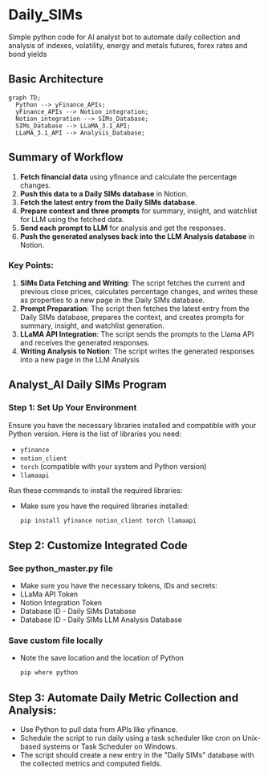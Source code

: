 # Daily_SIMs
Simple python code for AI analyst bot to automate daily collection and analysis of indexes, volatility, energy and metals futures, forex rates and bond yields

## Basic Architecture

```mermaid
graph TD;
  Python --> yFinance_APIs;
  yFinance_APIs --> Notion_integration;
  Notion_integration --> SIMs_Database;
  SIMs_Database --> LLaMA_3.1_API;
  LLaMA_3.1_API --> Analysis_Database;
```
## Summary of Workflow

1. **Fetch financial data** using yfinance and calculate the percentage changes.
2. **Push this data to a Daily SIMs database** in Notion.
3. **Fetch the latest entry from the Daily SIMs database**.
4. **Prepare context and three prompts** for summary, insight, and watchlist for LLM using the fetched data.
5. **Send each prompt to LLM** for analysis and get the responses.
6. **Push the generated analyses back into the LLM Analysis database** in Notion.

### Key Points:

1. **SIMs Data Fetching and Writing**: The script fetches the current and previous close prices, calculates percentage changes, and writes these as properties to a new page in the Daily SIMs database.
2. **Prompt Preparation**: The script then fetches the latest entry from the Daily SIMs database, prepares the context, and creates prompts for summary, insight, and watchlist generation.
3. **LLaMA API Integration**: The script sends the prompts to the Llama API and receives the generated responses.
4. **Writing Analysis to Notion**: The script writes the generated responses into a new page in the LLM Analysis

## Analyst_AI Daily SIMs Program

### Step 1: Set Up Your Environment

Ensure you have the necessary libraries installed and compatible with your Python version. Here is the list of libraries you need:

- `yfinance`
- `notion_client`
- `torch` (compatible with your system and Python version)
- `llamaapi`

Run these commands to install the required libraries:

- Make sure you have the required libraries installed:
    
    ```bash
    pip install yfinance notion_client torch llamaapi
    ```
    

## Step 2: Customize Integrated Code

### See python_master.py file 

- Make sure you have the necessary tokens, IDs and secrets:
- LLaMa API Token
- Notion Integration Token
- Database ID - Daily SIMs Database
- Database ID - Daily SIMs LLM Analysis Database

### Save custom file locally 

- Note the save location and the location of Python 

    ```bash
    pip where python
    ```
## Step 3: Automate Daily Metric Collection and Analysis:

- Use Python to pull data from APIs like yfinance.
- Schedule the script to run daily using a task scheduler like cron on Unix-based systems or Task Scheduler on Windows.
- The script should create a new entry in the "Daily SIMs" database with the collected metrics and computed fields.

  
